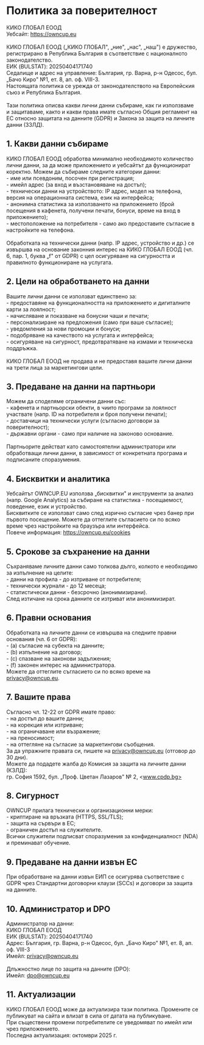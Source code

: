# Политика за поверителност

КИКО ГЛОБАЛ ЕООД  
Уебсайт: <https://owncup.eu>  
<br/>КИКО ГЛОБАЛ ЕООД („КИКО ГЛОБАЛ", „ние", „нас", „наш") е дружество, регистрирано в Република България в съответствие с националното законодателство.  
ЕИК (BULSTAT): 20250404171740  
Седалище и адрес на управление: България, гр. Варна, р-н Одесос, бул. „Бачо Киро" №1, ет. 8, ап. оф. VIII-3.  
Настоящата политика се урежда от законодателството на Европейския съюз и Република България.  
<br/>Тази политика описва какви лични данни събираме, как ги използваме и защитаваме, както и какви права имате съгласно Общия регламент на ЕС относно защитата на данните (GDPR) и Закона за защита на личните данни (ЗЗЛД).  

## 1\. Какви данни събираме

КИКО ГЛОБАЛ ЕООД обработва минимално необходимото количество лични данни, за да може приложението и уебсайтът да функционират коректно. Можем да събираме следните категории данни:  
\- име или псевдоним, посочен при регистрация;  
\- имейл адрес (за вход и възстановяване на достъп);  
\- технически данни на устройството: IP адрес, модел на телефона, версия на операционната система, език на интерфейса;  
\- анонимна статистика за използването на приложението (брой посещения в кафенета, получени печати, бонуси, време на вход в приложението);  
\- местоположение на потребителя - само ако предоставите съгласие в настройките на телефона.  
<br/>Обработката на технически данни (напр. IP адрес, устройство и др.) се извършва на основание законния интерес на КИКО ГЛОБАЛ ЕООД (чл. 6, пар. 1, буква „f" от GDPR) с цел осигуряване на сигурността и правилното функциониране на услугата.

## 2\. Цели на обработването на данни

Вашите лични данни се използват единствено за:  
\- предоставяне на функционалността на приложението и дигиталните карти за лоялност;  
\- начисляване и показване на бонусни чаши и печати;  
\- персонализиране на предложения (само при ваше съгласие);  
\- уведомления за нови промоции и бонуси;  
\- подобряване на качеството на услугата и интерфейса;  
\- осигуряване на сигурност, предотвратяване на измами и техническа поддръжка.  
<br/>КИКО ГЛОБАЛ ЕООД не продава и не предоставя вашите лични данни на трети лица за маркетингови цели.

## 3\. Предаване на данни на партньори

Можем да споделяме ограничени данни със:  
\- кафенета и партньорски обекти, в чиито програми за лоялност участвате (напр. ID на потребителя и броя получени печати);  
\- доставчици на технически услуги (съгласно договори за поверителност);  
\- държавни органи - само при наличие на законово основание.  
<br/>Партньорите действат като самостоятелни администратори или обработващи лични данни, в зависимост от конкретната програма и подписаните споразумения.

## 4\. Бисквитки и аналитика

Уебсайтът OWNCUP.EU използва „бисквитки" и инструменти за анализ (напр. Google Analytics) за събиране на статистика - посещаемост, поведение, език и устройство.  
Бисквитките се използват само след изрично съгласие чрез банер при първото посещение. Можете да оттеглите съгласието си по всяко време чрез настройките на браузъра или интерфейса.  
Повече информация: <https://owncup.eu/cookies>

## 5\. Срокове за съхранение на данни

Съхраняваме личните данни само толкова дълго, колкото е необходимо за изпълнение на целите:  
\- данни на профила - до изтриване от потребителя;  
\- технически журнали - до 12 месеца;  
\- статистически данни - безсрочно (анонимизирани).  
След изтичане на срока данните се изтриват или анонимизират.

## 6\. Правни основания

Обработката на личните данни се извършва на следните правни основания (чл. 6 от GDPR):  
\- (a) съгласие на субекта на данните;  
\- (b) изпълнение на договор;  
\- (c) спазване на законови задължения;  
\- (f) законен интерес на администратора.  
Можете да оттеглите съгласието си по всяко време на <privacy@owncup.eu>.

## 7\. Вашите права

Съгласно чл. 12-22 от GDPR имате право:  
\- на достъп до вашите данни;  
\- на корекция или изтриване;  
\- на ограничаване или възражение;  
\- на преносимост;  
\- на оттегляне на съгласие за маркетингови съобщения.  
За да упражните правата си, пишете на <privacy@owncup.eu> (отговор до 30 дни).  
Можете да подадете жалба до Комисия за защита на личните данни (КЗЛД):  
гр. София 1592, бул. „Проф. Цветан Лазаров" № 2, <www.cpdp.bg>

## 8\. Сигурност

OWNCUP прилага технически и организационни мерки:  
\- криптиране на връзката (HTTPS, SSL/TLS);  
\- защита на сървъри в ЕС;  
\- ограничен достъп на служителите.  
Всички служители подписват споразумения за конфиденциалност (NDA) и преминават обучение.

## 9\. Предаване на данни извън ЕС

При обработване на данни извън ЕИП се осигурява съответствие с GDPR чрез Стандартни договорни клаузи (SCCs) и договори за защита на данните.

## 10\. Администратор и DPO

Администратор на данни:  
КИКО ГЛОБАЛ ЕООД  
ЕИК (BULSTAT): 20250404171740  
Адрес: България, гр. Варна, р-н Одесос, бул. „Бачо Киро" №1, ет. 8, ап. оф. VIII-3  
Имейл: <privacy@owncup.eu>  
<br/>Длъжностно лице по защита на данните (DPO):  
Имейл: <dpo@owncup.eu>

## 11\. Актуализации

КИКО ГЛОБАЛ ЕООД може да актуализира тази политика. Промените се публикуват на сайта и влизат в сила от датата на публикуване.  
При съществени промени потребителите се уведомяват по имейл или чрез приложението.  
Последна актуализация: октомври 2025 г.